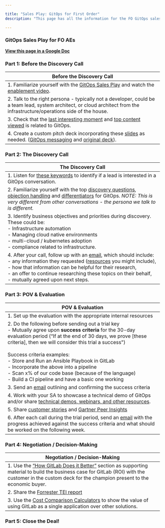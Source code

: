 ```yaml
---

title: "Sales Play: GitOps for First Order"
description: "This page has all the information for the FO GitOps sales play."

---
```










### **GitOps Sales Play for FO AEs**

**[View this page in a Google Doc](https://docs.google.com/document/d/1n_8pTn3Hms9cHRJjMTikYA-Mn0y3Fot_2uqm16rWpAc/edit?usp=sharing)**

### Part 1: Before the Discovery Call

| Before the Discovery Call |
| ------ |
| 1. Familiarize yourself with the [GitOps Sales Play](/handbook/marketing/sales-plays/gitops/) and watch the [enablement video](https://youtu.be/aXg3zGg54sg). |
| 2. Talk to the right persona - typically not a developer, could be a team lead, system architect, or cloud architect from the infrastructure/operations side of the house. |
| 3. Check that the [last interesting moment](/handbook/marketing/sales-plays/gitops/#lim-anchor) and [top content viewed](/handbook/marketing/sales-plays/gitops/#lim-anchor) is related to GitOps. |
| 4.  Create a custom pitch deck incorporating these [slides](https://docs.google.com/presentation/d/1YH6zcNQ9EbtvsLsiI3kKb4tMIW3SUwKcUc-7GEK3woQ/edit?usp=sharing) as needed. ([GitOps messaging](https://youtu.be/JtZfnrwOOAw) and [original deck](https://docs.google.com/presentation/d/18cuZjvkMT8uv241dqJZMdaWOyvZiwBOzFvRZ4HaP1iE/edit#slide=id.g8d846209b0_25_172)). |


### Part 2: The Discovery Call

| The Discovery Call |
| ------ |
| 1. Listen for [these keywords](https://docs.google.com/document/d/1n_8pTn3Hms9cHRJjMTikYA-Mn0y3Fot_2uqm16rWpAc/edit#bookmark=id.7qy81ar6jl24) to identify if a lead is interested in a GitOps conversation. |
| 2. Familiarize yourself with the top [discovery questions](/handbook/marketing/sales-plays/gitops/#value-discovery), [objection handling](/handbook/marketing/sales-plays/gitops/#handling-objections) and [differentiators](/handbook/marketing/sales-plays/gitops/#differentiators-how-gitlab-does-it-better) for GitOps. *NOTE: This is very different from other conversations - the persona we talk to is different.* |
| 3. Identify business objectives and priorities during discovery. These could be:<br> - Infrastructure automation<br> - Managing cloud native environments<br> - multi-cloud / kubernetes adoption<br> - compliance related to infrastructure. |
| 4.  After your call, follow up with an [email](https://docs.google.com/document/d/1PSwEBCxkQMgMmtLKocNfP0EKTLnWIr2FZimG0yv1gTM/edit#bookmark=id.vk2ta1k8w0re), which should include:<br> - any information they requested ([resources](https://learn.gitlab.com/l/gitops-gtm-content) you might include),<br> - how that information can be helpful for their research,<br> - an offer to continue researching these topics on their behalf,<br> - mutually agreed upon next steps.


### Part 3: POV & Evaluation

| POV & Evaluation |
| ------ | 
| 1. Set up the evaluation with the appropriate internal resources | - N/A |
| 2. Do the following before sending out a trial key<br> - Mutually agree upon **success criteria** for the 30-day evaluation period (“If at the end of 30 days, we prove [these criteria], then we will consider this trial a success")<br><br>Success criteria examples:<br> - Store and Run an Ansible Playbook in GitLab<br> - Incorporate the above into a pipeline<br> - Scan x% of our code base (because of the language)<br> - Build a CI pipeline and have a basic one working |
| 3. Send an [email](https://docs.google.com/document/d/1PSwEBCxkQMgMmtLKocNfP0EKTLnWIr2FZimG0yv1gTM/edit#bookmark=id.5grp5yaens0e) outlining and confirming the success criteria |
| 4. Work with your SA to showcase a technical demo of GitOps and/or share [technical demos, webinars, and other resources](https://learn.gitlab.com/l/gitops-gtm-content). |
| 5. Share [customer stories](/handbook/marketing/sales-plays/gitops/#customer-stories) and [Gartner Peer Insights](/handbook/marketing/brand-and-product-marketing/product-and-solution-marketing/usecase-gtm/gitops/#gartner-peer-insights) |
| 6. After each call during the trial period, send an [email](https://docs.google.com/document/d/1PSwEBCxkQMgMmtLKocNfP0EKTLnWIr2FZimG0yv1gTM/edit#bookmark=id.6tok4lob9uox) with the progress achieved against the success criteria and what should be worked on the following week. |


### Part 4: Negotiation / Decision-Making

| Negotiation / Decision-Making |
| ------ |
| 1. Use the [“How GitLab Does it Better”](/handbook/marketing/sales-plays/gitops/#differentiators-how-gitlab-does-it-better) section as supporting material to build the business case for GitLab (ROI) with the customer in the custom deck for the champion present to the economic buyer. |
| 2. Share the [Forrester TEI report](https://drive.google.com/file/d/1Vi3_InvTs8r6cLvC4gR9bBumlWV5TNvY/view) |
| 3. Use the [Cost Comparison Calculators](https://about.gitlab.com/calculator/) to show the value of using GitLab as a single application over other solutions. |

### Part 5: Close the Deal!
